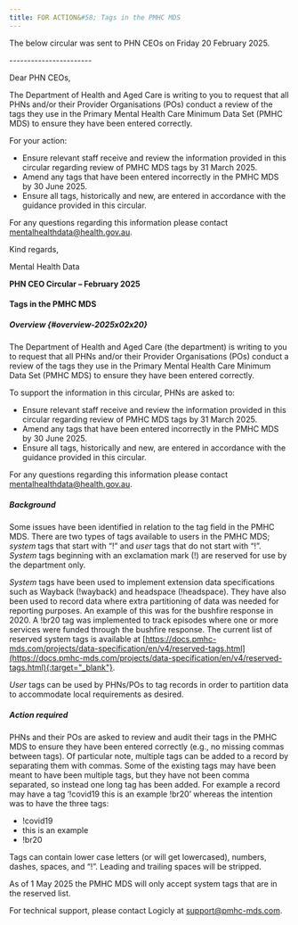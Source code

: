 ```yaml
---
title: FOR ACTION&#58; Tags in the PMHC MDS
---
```


The below circular was sent to PHN CEOs on Friday 20 February 2025.

\-\-\-\-\-\-\-\-\-\-\-\-\-\-\-\-\-\-\-\-\-\-\-

Dear PHN CEOs,

The Department of Health and Aged Care is writing to you to request that all PHNs and/or their Provider Organisations (POs) conduct a review of the tags they use in the Primary Mental Health Care Minimum Data Set (PMHC MDS) to ensure they have been entered correctly.

For your action:

* Ensure relevant staff receive and review the information provided in this circular regarding
  review of PMHC MDS tags by 31 March 2025.
* Amend any tags that have been entered incorrectly in the PMHC MDS by 30 June 2025.
* Ensure all tags, historically and new, are entered in accordance with the guidance provided 
  in this circular.
 
For any questions regarding this information please contact [mentalhealthdata@health.gov.au](mailto:mentalhealthdata@health.gov.au).

Kind regards,

Mental Health Data


**PHN CEO Circular – February 2025**

#### Tags in the PMHC MDS

##### Overview {#overview-2025x02x20}

The Department of Health and Aged Care (the department) is writing to you to request that all PHNs and/or their Provider Organisations (POs) conduct a review of the tags they use in the Primary Mental Health Care Minimum Data Set (PMHC MDS) to ensure they have been entered correctly.

To support the information in this circular, PHNs are asked to:

* Ensure relevant staff receive and review the information provided in this circular regarding
  review of PMHC MDS tags by 31 March 2025.
* Amend any tags that have been entered incorrectly in the PMHC MDS by 30 June 2025.
* Ensure all tags, historically and new, are entered in accordance with the guidance provided 
  in this circular.
 
For any questions regarding this information please contact [mentalhealthdata@health.gov.au](mailto:mentalhealthdata@health.gov.au).


##### Background

Some issues have been identified in relation to the tag field in the PMHC MDS. There are two types of tags available to users in the PMHC MDS; *system* tags that start with “!” and *user* tags that do not start with “!”. *System* tags beginning with an exclamation mark (!) are reserved for use by the department only. 

*System* tags have been used to implement extension data specifications such as Wayback (!wayback) and headspace (!headspace). They have also been used to record data where extra partitioning of data was needed for reporting purposes. An example of this was for the bushfire response in 2020. A !br20 tag was implemented to track episodes where one or more services were funded through the bushfire response. The current list of reserved system tags is available at [https://docs.pmhc-mds.com/projects/data-specification/en/v4/reserved-tags.html](https://docs.pmhc-mds.com/projects/data-specification/en/v4/reserved-tags.html){:target="_blank"}.

*User* tags can be used by PHNs/POs to tag records in order to partition data to accommodate local requirements as desired.  

##### Action required

PHNs and their POs are asked to review and audit their tags in the PMHC MDS to ensure they have been entered correctly (e.g., no missing commas between tags). Of particular note, multiple tags can be added to a record by separating them with commas. Some of the existing tags may have been meant to have been multiple tags, but they have not been comma separated, so instead one long tag has been added. For example a record may have a tag ‘!covid19 this is an example !br20’ whereas the intention was to have the three tags: 

* !covid19
* this is an example
* !br20

Tags can contain lower case letters (or will get lowercased), numbers, dashes, spaces, and “!”. Leading and trailing spaces will be stripped.

As of 1 May 2025 the PMHC MDS will only accept system tags that are in the reserved list.

For technical support, please contact Logicly at [support@pmhc-mds.com](mailto:support@pmhc-mds.com).
